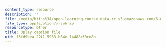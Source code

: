 ```yaml
---
content_type: resource
description: ''
file: /media/https%3A/open-learning-course-data-rc.s3.amazonaws.com/6-006-introduction-to-algorithms-spring-2020/f3fd9bea22415933b64e14488c50ce8b_Xnpo1atN-Iw.vtt
file_type: application/x-subrip
resourcetype: Other
title: 3play caption file
uid: f3fd9bea-2241-5933-b64e-14488c50ce8b
---
```

